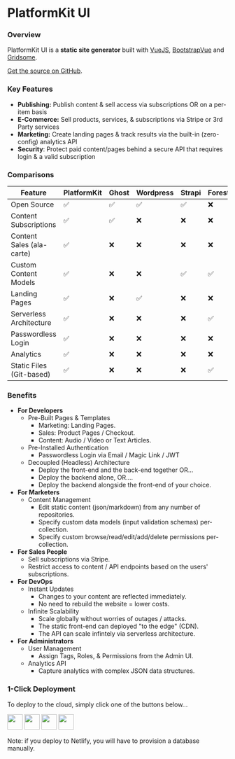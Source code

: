 # PlatformKit UI

### Overview

PlatformKit UI is a **static site generator** built with [VueJS](https://www.vuejs.org), [BootstrapVue](https://bootstrap-vue.org) and [Gridsome](https://www.gridsome.org).

[Get the source on GitHub](https://github.com/platform-kit/platformkit-ui).

### Key Features

- **Publishing:** Publish content & sell access via subscriptions OR on a per-item basis
- **E-Commerce:** Sell products, services, & subscriptions via Stripe or 3rd Party services
- **Marketing:** Create landing pages & track results via the built-in (zero-config) analytics API
- **Security**: Protect paid content/pages behind a secure API that requires login & a valid subscription

### Comparisons

| Feature                  | PlatformKit  | Ghost         | Wordpress | Strapi     | Forestry     | Contentful    |
| ------------------------ | ------------ | ------------- | --------- | ---------- | ------------ | ------------- |  
| Open Source              | ✅           | ✅             | ✅        | ✅         | ❌            | ❌            |
| Content Subscriptions    | ✅           | ✅             | ❌        | ❌         | ❌            | ❌            |
| Content Sales (ala-carte)| ✅           | ❌             | ❌        | ❌         | ❌            | ❌            |
| Custom Content Models    | ✅           | ❌             | ❌        | ✅         | ✅            | ✅            |
| Landing Pages            | ✅           | ❌             | ✅        | ❌         | ❌            | ❌            |
| Serverless Architecture  | ✅           | ❌             | ❌        | ❌         | ✅            | ✅            |
| Passwordless Login       | ✅           | ❌             | ❌        | ❌         | ❌            | ❌            |
| Analytics                | ✅           | ❌             | ❌        | ❌         | ❌            | ❌            |
| Static Files (Git-based) | ✅           | ❌             | ❌        | ❌         | ✅            | ❌            |

### Benefits
- **For Developers**
  - Pre-Built Pages & Templates
    - Marketing: Landing Pages.
    - Sales: Product Pages / Checkout.
    - Content: Audio / Video or Text Articles.
  - Pre-Installed Authentication
    - Passwordless Login via Email / Magic Link / JWT    
  - Decoupled (Headless) Architecture
    - Deploy the front-end and the back-end together OR...
    - Deploy the backend alone, OR....
    - Deploy the backend alongside the front-end of your choice.
- **For Marketers**
  - Content Management
    - Edit static content (json/markdown) from any number of repositories.
    - Specify custom data models (input validation schemas) per-collection.
    - Specify custom browse/read/edit/add/delete permissions per-collection.
- **For Sales People**
  - Sell subscriptions via Stripe.
  - Restrict access to content / API endpoints based on the users' subscriptions.
- **For DevOps**
  - Instant Updates
    - Changes to your content are reflected immediately.
    - No need to rebuild the website = lower costs.
  - Infinite Scalability
    - Scale globally without worries of outages / attacks.
    - The static front-end can deployed "to the edge" (CDN).
    - The API can scale infintely via serverless architecture.
- **For Administrators**
  - User Management
    - Assign Tags, Roles, & Permissions from the Admin UI. 
  - Analytics API
    - Capture analytics with complex JSON data structures.

### 1-Click Deployment

To deploy to the cloud, simply click one of the buttons below...

<a href="https://heroku.com/deploy?template=https://github.com/platform-kit/platformkit-ui" target="_blank"><img src="https://www.herokucdn.com/deploy/button.svg" height="35"></a> <a href="https://render.com/deploy?repo=https://github.com/platform-kit/platformkit-api" target="_blank"><img src="https://render.com/images/deploy-to-render-button.svg" height="35"></a> <a href="https://cloud.digitalocean.com/apps/new?repo=https://github.com/platform-kit/platformkit-api/tree/main" target="_blank"><img src="https://www.deploytodo.com/do-btn-blue.svg" height="35"></a> <a href="https://app.netlify.com/start/deploy?repository=https://github.com/platform-kit/platformkit-ui" target="_blank"><img height="35" src="https://www.netlify.com/img/deploy/button.svg"></a> 

Note: if you deploy to Netlify, you will have to provision a database manually.




